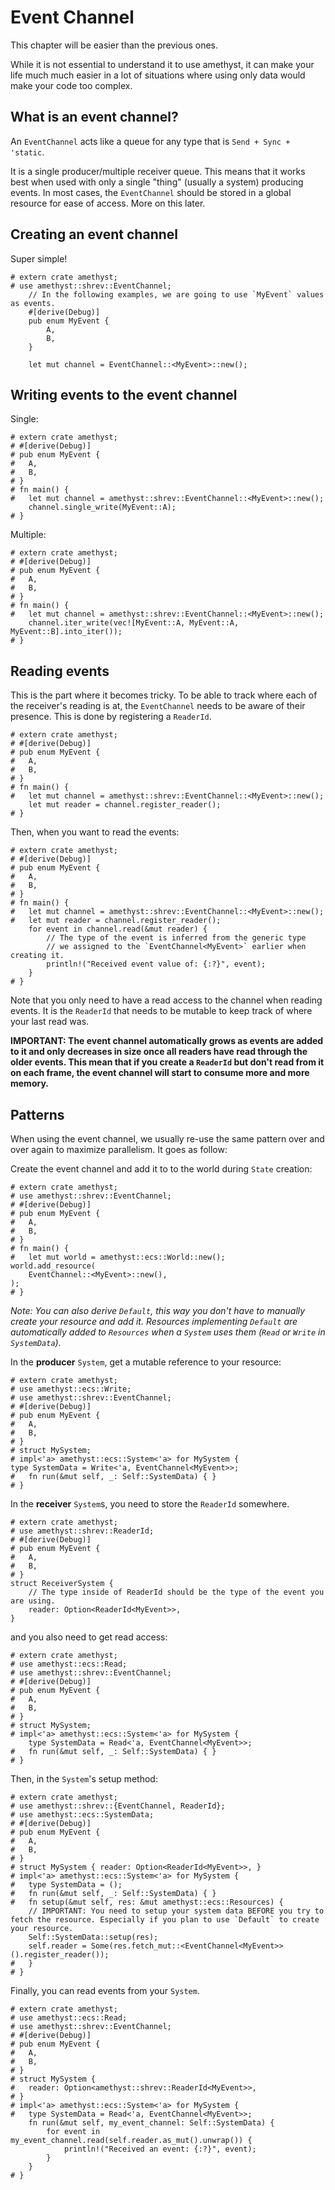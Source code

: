 # Event Channel

This chapter will be easier than the previous ones. 

While it is not essential to understand it to use amethyst, it can make your life much much easier in a lot of situations where using only data would make your code too complex.

## What is an event channel?

An `EventChannel` acts like a queue for any type that is `Send + Sync + 'static`.

It is a single producer/multiple receiver queue. This means that it works best when used with only a single "thing" (usually a system) producing events.
In most cases, the `EventChannel` should be stored in a global resource for ease of access. More on this later.

## Creating an event channel

Super simple!

```rust,edition2018,no_run,noplaypen
# extern crate amethyst;
# use amethyst::shrev::EventChannel;
    // In the following examples, we are going to use `MyEvent` values as events.
    #[derive(Debug)]
    pub enum MyEvent {
        A,
        B,
    }
    
    let mut channel = EventChannel::<MyEvent>::new();
```

## Writing events to the event channel

Single: 
```rust,edition2018,no_run,noplaypen
# extern crate amethyst;
# #[derive(Debug)]
# pub enum MyEvent {
#   A,
#   B,
# }
# fn main() {
#   let mut channel = amethyst::shrev::EventChannel::<MyEvent>::new();
    channel.single_write(MyEvent::A);
# }
```

Multiple: 
```rust,edition2018,no_run,noplaypen
# extern crate amethyst;
# #[derive(Debug)]
# pub enum MyEvent {
#   A,
#   B,
# }
# fn main() {
#   let mut channel = amethyst::shrev::EventChannel::<MyEvent>::new();
    channel.iter_write(vec![MyEvent::A, MyEvent::A, MyEvent::B].into_iter());
# }
```

## Reading events

This is the part where it becomes tricky.
To be able to track where each of the receiver's reading is at, the `EventChannel` needs to be aware of their presence.
This is done by registering a `ReaderId`.

```rust,edition2018,no_run,noplaypen
# extern crate amethyst;
# #[derive(Debug)]
# pub enum MyEvent {
#   A,
#   B,
# }
# fn main() {
#   let mut channel = amethyst::shrev::EventChannel::<MyEvent>::new();
    let mut reader = channel.register_reader();
# }
```

Then, when you want to read the events:

```rust,edition2018,no_run,noplaypen
# extern crate amethyst;
# #[derive(Debug)]
# pub enum MyEvent {
#   A,
#   B,
# }
# fn main() {
#   let mut channel = amethyst::shrev::EventChannel::<MyEvent>::new();
#   let mut reader = channel.register_reader();
    for event in channel.read(&mut reader) {
        // The type of the event is inferred from the generic type
        // we assigned to the `EventChannel<MyEvent>` earlier when creating it.
        println!("Received event value of: {:?}", event);
    }
# }
```
Note that you only need to have a read access to the channel when reading events.
It is the `ReaderId` that needs to be mutable to keep track of where your last read was.

**IMPORTANT: The event channel automatically grows as events are added to it and only decreases in size once all readers have read through the older events.
This mean that if you create a `ReaderId` but don't read from it on each frame, the event channel will start to consume more and more memory.**

## Patterns

When using the event channel, we usually re-use the same pattern over and over again to maximize parallelism.
It goes as follow:

Create the event channel and add it to to the world during `State` creation:
```rust,edition2018,no_run,noplaypen
# extern crate amethyst;
# use amethyst::shrev::EventChannel;
# #[derive(Debug)]
# pub enum MyEvent {
#   A,
#   B,
# }
# fn main() {
#   let mut world = amethyst::ecs::World::new();
world.add_resource(
    EventChannel::<MyEvent>::new(),
);
# }
```
_Note: You can also derive `Default`, this way you don't have to manually create your resource and add it. Resources implementing `Default` are automatically added to `Resources` when a `System` uses them (`Read` or `Write` in `SystemData`)._

In the **producer** `System`, get a mutable reference to your resource:
```rust,edition2018,no_run,noplaypen
# extern crate amethyst;
# use amethyst::ecs::Write;
# use amethyst::shrev::EventChannel;
# #[derive(Debug)]
# pub enum MyEvent {
#   A,
#   B,
# }
# struct MySystem;
# impl<'a> amethyst::ecs::System<'a> for MySystem {
type SystemData = Write<'a, EventChannel<MyEvent>>;
#   fn run(&mut self, _: Self::SystemData) { }
# }
```

In the **receiver** `System`s, you need to store the `ReaderId` somewhere.
```rust,edition2018,no_run,noplaypen
# extern crate amethyst;
# use amethyst::shrev::ReaderId;
# #[derive(Debug)]
# pub enum MyEvent {
#   A,
#   B,
# }
struct ReceiverSystem {
    // The type inside of ReaderId should be the type of the event you are using.
    reader: Option<ReaderId<MyEvent>>,
}
```
and you also need to get read access:
```rust,edition2018,no_run,noplaypen
# extern crate amethyst;
# use amethyst::ecs::Read;
# use amethyst::shrev::EventChannel;
# #[derive(Debug)]
# pub enum MyEvent {
#   A,
#   B,
# }
# struct MySystem;
# impl<'a> amethyst::ecs::System<'a> for MySystem {
    type SystemData = Read<'a, EventChannel<MyEvent>>;
#   fn run(&mut self, _: Self::SystemData) { }
# }
```

Then, in the `System`'s setup method:
```rust,edition2018,no_run,noplaypen
# extern crate amethyst;
# use amethyst::shrev::{EventChannel, ReaderId};
# use amethyst::ecs::SystemData;
# #[derive(Debug)]
# pub enum MyEvent {
#   A,
#   B,
# }
# struct MySystem { reader: Option<ReaderId<MyEvent>>, }
# impl<'a> amethyst::ecs::System<'a> for MySystem {
#   type SystemData = ();
#   fn run(&mut self, _: Self::SystemData) { }
#   fn setup(&mut self, res: &mut amethyst::ecs::Resources) {
    // IMPORTANT: You need to setup your system data BEFORE you try to fetch the resource. Especially if you plan to use `Default` to create your resource.
    Self::SystemData::setup(res);
    self.reader = Some(res.fetch_mut::<EventChannel<MyEvent>>().register_reader());
#   }
# }

```

Finally, you can read events from your `System`.
```rust,edition2018,no_run,noplaypen
# extern crate amethyst;
# use amethyst::ecs::Read;
# use amethyst::shrev::EventChannel;
# #[derive(Debug)]
# pub enum MyEvent {
#   A,
#   B,
# }
# struct MySystem {
#   reader: Option<amethyst::shrev::ReaderId<MyEvent>>,
# }
# impl<'a> amethyst::ecs::System<'a> for MySystem {
#   type SystemData = Read<'a, EventChannel<MyEvent>>;
    fn run(&mut self, my_event_channel: Self::SystemData) {
        for event in my_event_channel.read(self.reader.as_mut().unwrap()) {
            println!("Received an event: {:?}", event);
        }
    }
# }
```
